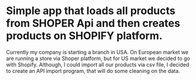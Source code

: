 # Simple app that loads all products from SHOPER Api and then creates products on SHOPIFY platform.


Currently my company is starting a branch in USA. On European market we are running a store via Shoper platform, but for US market we decided to go with Shopify.
Although, I could import all our products via csv file, I decided to create an API import program, that will do some cleaning on the data.

